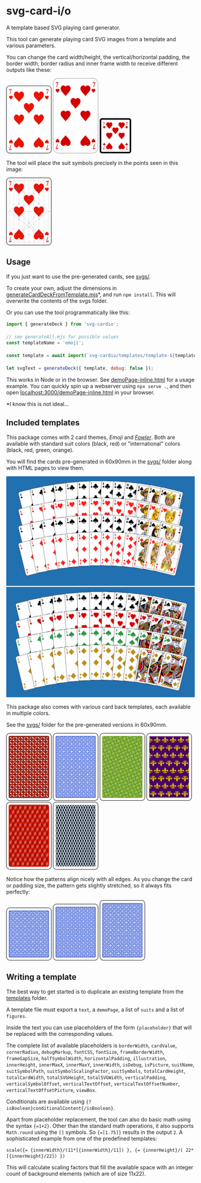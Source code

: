 # svg-card-i/o

A template based SVG playing card generator.

This tool can generate playing card SVG images from a template and various parameters.

You can change the card width/height, the vertical/horizontal padding, the border width, border radius and inner frame width to receive different outputs like these:

![7 of hearts, default](docs/hearts-7.svg)
![7 of hearts, large](docs/hearts-7-large.svg)
![7 of hearts, mini](docs/hearts-7-mini.svg)

The tool will place the suit symbols precisely in the points seen in this image:

![diagram of calculated intersection points](docs/hearts-7-debug.svg)

## Usage

If you just want to use the pre-generated cards, see [svgs/](./svgs).

To create your own, adjust the dimensions in [generateCardDeckFromTemplate.mjs](./generator/generateCardDeckFromTemplate.mjs)*, and run `npm install`. This will overwrite the contents of the svgs folder.

Or you can use the tool programmatically like this:

```js
import { generateDeck } from 'svg-cardio';

// see generateAll.mjs for possible values
const templateName = 'emoji';

const template = await import(`svg-cardio/templates/template-${templateName}`);

let svgText = generateDeck({ template, debug: false });
```

This works in Node or in the browser. See [demoPage-inline.html](demoPage-inline.html) for a usage example.
You can quickly spin up a webserver using `npx serve .`, and then open [localhost:3000/demoPage-inline.html](http://localhost:3000/demoPage-inline.html) in your browser.


*I know this is not ideal…

## Included templates

This package comes with 2 card themes, _Emoji_ and _[Fowler](https://tekeye.uk/playing_cards/svg-playing-cards)_. Both are available with standard suit colors (black, red) or "international" colors (black, red, green, orange).

You will find the cards pre-generated in 60x90mm in the [svgs/](./svgs) folder along with HTML pages to view them.

![Emoji card deck](docs/emoji-deck.png)
![Fowler](docs/tekeye-deck.png)


This package also comes with various card back templates, each available in multiple colors.

See the [svgs/](./svgs) folder for the pre-generated versions in 60x90mm. 

![Red card back with circles pattern](docs/back-circles-red.svg)
![Blue card back with circles pattern](docs/back-circles2-blue.svg)
![Green card back with interconnected pattern](docs/back-interconnected-green.svg)
![Purple card back with fleur de lis pattern](docs/back-fleur-purple.svg)
![Red card back with cube pattern](docs/back-cubes-red.svg)
![Black card back with lozenges pattern](docs/back-lozenges-black.svg)

Notice how the patterns align nicely with all edges. As you change the card or padding size, the pattern gets slightly stretched, so it always fits perfectly:

![Blue circle pattern, stretched](docs/back-circles2-blue-small.svg)
![Blue circle pattern, stretched](docs/back-circles2-medium.svg)
![Blue circle pattern, stretched](docs/back-circles2-large.svg)

## Writing a template

The best way to get started is to duplicate an existing template from the [templates](./templates) folder.

A template file must export a `text`, a `demoPage`, a list of `suits` and a list of `figures`.

Inside the text you can use placeholders of the form `{placeholder}` that will be replaced with the corresponding values.

The complete list of available placeholders is   `borderWidth`,
  `cardValue`, `cornerRadius`, `debugMarkup`, `fontCSS`, `fontSize`, `frameBorderWidth`, `frameGapSize`, `halfSymbolWidth`, `horizontalPadding`, `illustration`, `innerHeight`, `innerMaxX`, `innerMaxY`, `innerWidth`, `isDebug`, `isPicture`, `suitName`, `suitSymbolPath`, `suitSymbolScalingFactor`, `suitSymbols`, `totalCardHeight`, `totalCardWidth`, `totalSVGHeight`, `totalSVGWidth`, `verticalPadding`, `verticalSymbolOffset`, `verticalTextOffset`, `verticalTextOffsetNumber`, `verticalTextOffsetPicture`, `viewBox`.

Conditionals are available using `{?isBoolean}conditionalContent{/isBoolean}`.

Apart from placeholder replacement,  the tool can also do basic math using the syntax `{=1+2}`. Other than the standard math operations, it also supports `Math.round` using the `[]` symbols. So `{=[1.75]}` results in the output `2`. A sophisticated example from one of the predefined templates:
```
scale({= {innerWidth}/(11*[{innerWidth}/11]) }, {= {innerHeight}/( 22*[{innerHeight}/22]) })
```
This will calculate scaling factors that fill the available space with an integer count of background elements (which are of size 11x22).
